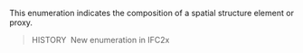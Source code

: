 ﻿This enumeration indicates the composition of a spatial structure element or proxy.

> HISTORY&nbsp; New enumeration in IFC2x